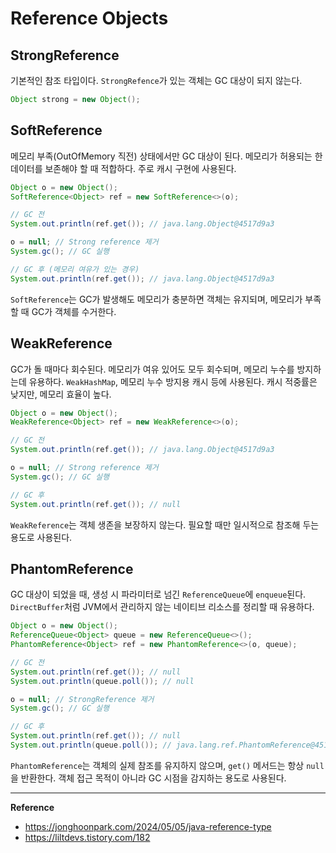 # Reference Objects
## StrongReference
기본적인 참조 타입이다.
`StrongRefence`가 있는 객체는 GC 대상이 되지 않는다.
```java
Object strong = new Object();
```

## SoftReference
메모리 부족(OutOfMemory 직전) 상태에서만 GC 대상이 된다.
메모리가 허용되는 한 데이터를 보존해야 할 때 적합하다.
주로 캐시 구현에 사용된다.
```java
Object o = new Object();
SoftReference<Object> ref = new SoftReference<>(o);

// GC 전
System.out.println(ref.get()); // java.lang.Object@4517d9a3

o = null; // Strong reference 제거
System.gc(); // GC 실행

// GC 후 (메모리 여유가 있는 경우)
System.out.println(ref.get()); // java.lang.Object@4517d9a3
```
`SoftReference`는 GC가 발생해도 메모리가 충분하면 객체는 유지되며,
메모리가 부족할 때 GC가 객체를 수거한다.

## WeakReference
GC가 돌 때마다 회수된다.
메모리가 여유 있어도 모두 회수되며, 메모리 누수를 방지하는데 유용하다.
`WeakHashMap`, 메모리 누수 방지용 캐시 등에 사용된다. 캐시 적중률은 낮지만, 메모리 효율이 높다.
```java
Object o = new Object();
WeakReference<Object> ref = new WeakReference<>(o);

// GC 전
System.out.println(ref.get()); // java.lang.Object@4517d9a3

o = null; // Strong reference 제거
System.gc(); // GC 실행

// GC 후
System.out.println(ref.get()); // null
```
`WeakReference`는 객체 생존을 보장하지 않는다.
필요할 때만 일시적으로 참조해 두는 용도로 사용된다.

## PhantomReference
GC 대상이 되었을 때, 생성 시 파라미터로 넘긴 `ReferenceQueue`에 `enqueue`된다.
`DirectBuffer`처럼 JVM에서 관리하지 않는 네이티브 리소스를 정리할 때 유용하다.
```java
Object o = new Object();
ReferenceQueue<Object> queue = new ReferenceQueue<>();
PhantomReference<Object> ref = new PhantomReference<>(o, queue);

// GC 전
System.out.println(ref.get()); // null
System.out.println(queue.poll()); // null

o = null; // StrongReference 제거
System.gc(); // GC 실행

// GC 후
System.out.println(ref.get()); // null
System.out.println(queue.poll()); // java.lang.ref.PhantomReference@4517d9a3
```
`PhantomReference`는 객체의 실제 참조를 유지하지 않으며, `get()` 메서드는 항상 `null`을 반환한다.
객체 접근 목적이 아니라 GC 시점을 감지하는 용도로 사용된다.

---
**Reference**
- https://jonghoonpark.com/2024/05/05/java-reference-type
- https://liltdevs.tistory.com/182
